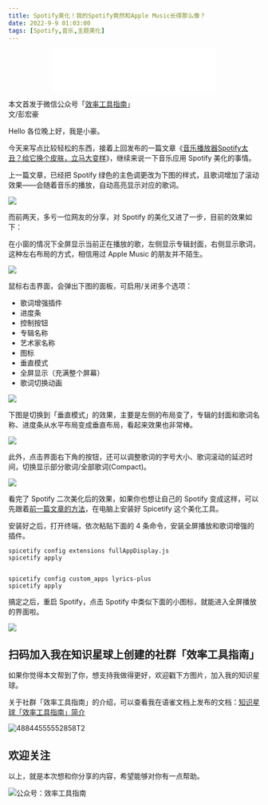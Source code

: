 ```yaml
---
title: Spotify美化！我的Spotify竟然和Apple Music长得那么像？            
date: 2022-9-9 01:03:00               
tags: [Spotify,音乐,主题美化]                                                                                     
--- 
```


<div align="middle"><iframe frameborder="no" border="0" marginwidth="0" marginheight="0" width=330 height=86 src="//music.163.com/outchain/player?type=2&id=386844&auto=1&height=66"></iframe></div>            


本文首发于微信公众号「[效率工具指南](https://mp.weixin.qq.com/s/eh9HRbz7mh8iaPB4n3_tdw)」           
文/彭宏豪        


Hello 各位晚上好，我是小豪。   

今天来写点比较轻松的东西，接着上回发布的一篇文章《[音乐播放器Spotify太丑？给它换个皮肤，立马大变样](https://mp.weixin.qq.com/s?__biz=MzAxMjY0NTY5OA==&mid=2649920587&idx=1&sn=586266c1aad64d898dc11b0095ace697&chksm=83a89066b4df19701a16aa282991a1bad6022c409f12c6f472ec8f6d905cf61870e442b1a556&token=707859341&lang=zh_CN#rd)》，继续来说一下音乐应用 Spotify 美化的事情。   

上一篇文章，已经把 Spotify 绿色的主色调更改为下图的样式，且歌词增加了滚动效果——会随着音乐的播放，自动高亮显示对应的歌词。    

![](https://img.penghh.fun/2022/09/09/16612972465257.jpg)

而前两天，多亏一位网友的分享，对 Spotify 的美化又进了一步，目前的效果如下：     

在小窗的情况下全屏显示当前正在播放的歌，左侧显示专辑封面，右侧显示歌词，这种左右布局的方式，相信用过 Apple Music 的朋友并不陌生。  


![](https://img.penghh.fun/2022/09/09/16626540054980.jpg)

鼠标右击界面，会弹出下图的面板，可启用/关闭多个选项：   

* 歌词增强插件   
* 进度条   
* 控制按钮    
* 专辑名称  
* 艺术家名称  
* 图标   
* 垂直模式   
* 全屏显示（充满整个屏幕）    
* 歌词切换动画      


![](https://img.penghh.fun/2022/09/09/16626550861876.jpg)


下图是切换到「垂直模式」的效果，主要是左侧的布局变了，专辑的封面和歌词名称、进度条从水平布局变成垂直布局，看起来效果也非常棒。   

![](https://img.penghh.fun/2022/09/09/16626554180711.jpg)


此外，点击界面右下角的按钮，还可以调整歌词的字号大小、歌词滚动的延迟时间，切换显示部分歌词/全部歌词(Compact)。     

![](https://img.penghh.fun/2022/09/09/16626549378725.jpg)


看完了 Spotify 二次美化后的效果，如果你也想让自己的 Spotify 变成这样，可以先跟着[前一篇文章的方法](https://mp.weixin.qq.com/s?__biz=MzAxMjY0NTY5OA==&mid=2649920587&idx=1&sn=586266c1aad64d898dc11b0095ace697&chksm=83a89066b4df19701a16aa282991a1bad6022c409f12c6f472ec8f6d905cf61870e442b1a556&token=707859341&lang=zh_CN#rd)，在电脑上安装好 Spicetify 这个美化工具。   

安装好之后，打开终端，依次粘贴下面的 4 条命令，安装全屏播放和歌词增强的插件。   

```
spicetify config extensions fullAppDisplay.js     
spicetify apply        


spicetify config custom_apps lyrics-plus   
spicetify apply
```

搞定之后，重启 Spotify，点击 Spotify 中类似下面的小图标，就能进入全屏播放的界面啦。     

![](https://img.penghh.fun/2022/09/09/16626559017317.jpg)

## 扫码加入我在知识星球上创建的社群「效率工具指南」  

如果你觉得本文帮到了你，想支持我做得更好，欢迎戳下方图片，加入我的知识星球。     

关于社群「效率工具指南」的介绍，可以查看我在语雀文档上发布的文档：[知识星球「效率工具指南」简介](https://www.yuque.com/penghonghao/af0aai/glwrg2dl0dqlegi6?singleDoc#)    

![48844555552858T2](https://img.penghh.fun/2023/03/25/48844555552858t2.JPG)   


## 欢迎关注     

以上，就是本次想和你分享的内容，希望能够对你有一点帮助。     

![公众号：效率工具指南](https://img.penghh.fun/2021/05/28/gong-zhong-hao-wei-bu-er-wei-ma-dailogo.png)           







